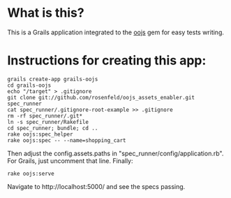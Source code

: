 # What is this?

This is a Grails application integrated to the 
[oojs](https://github.com/rosenfeld/oojs) gem for easy tests writing.

# Instructions for creating this app:

    grails create-app grails-oojs
    cd grails-oojs
    echo "/target" > .gitignore
    git clone git://github.com/rosenfeld/oojs_assets_enabler.git spec_runner
    cat spec_runner/.gitignore-root-example >> .gitignore
    rm -rf spec_runner/.git*
    ln -s spec_runner/Rakefile
    cd spec_runner; bundle; cd ..
    rake oojs:spec_helper
    rake oojs:spec -- --name=shopping_cart

Then adjust the config.assets.paths in "spec\_runner/config/application.rb".
For Grails, just uncomment that line. Finally:

    rake oojs:serve

Navigate to http://localhost:5000/ and see the specs passing.
